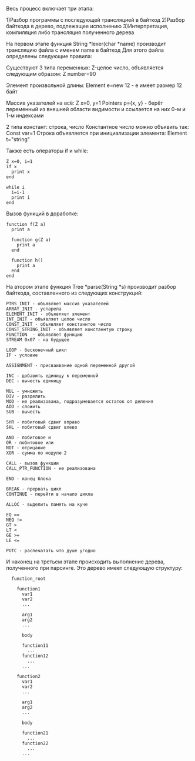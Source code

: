 Весь процесс включает три этапа:

1)Разбор программы с последующей трансляцией в байткод
2)Разбор байткода в дерево, подлежащее исполнению
3)Интерпретация, компиляция либо трансляция полученного дерева

На первом этапе функция String *lexer(char *name) производит трансляцию файла с именем name в байткод
Для этого файла определены следующие правила:

Существуют 3 типа переменных:
Z-целое число, объявляется следующим образом:
    Z number=90

Элемент произвольной длины:
    Element e=new 12 - e имеет размер 12 байт

Массив указателей на всё:
    Z x=0, y=1
    Pointers p={x, y} - берёт переменный из внешней области видимости и ссылается на них 0-м и 1-м индексами

2 типа констант:
    строка, число
Константное число можно объявить так:
    Const var=1
Строка объявляется при инициализации элемента:
    Element t="string"

Также есть операторы if и while:

    Z x=0, i=1
    if x
      print x
    end
    
    while i
      i=i-1
      print i
    end

Вызов функций в доработке:

    function f(Z a)
      print a
      
      function g(Z a)
        print a
      end
      
      function h()
        print a
      end
    end

На втором этапе функция Tree *parse(String *s) производит разбор байткода, составленного из следующих конструкций:

    PTRS_INIT - объявляет массив указателей
    ARRAY_INIT - устарела
    ELEMENT_INIT - объявляет элемент
    INT_INIT - объявляет целое число
    CONST_INIT - объявляет констаннтое число
    CONST_STRING_INIT - объявляет констаннтую строку
    FUNCTION  - объявляет функцию
    STREAM 0x07 - на будущее
    
    LOOP - бесконечный цикл
    IF - условие
    
    ASSIGNMENT - присваивание одной переменной другой
    
    INC - добавить единицу к переменной
    DEC - вычесть единицу
    
    MUL - умножить
    DIV - разделить
    MOD - не реализована, подразумевается остаток от деления
    ADD - сложить
    SUB - вычесть
    
    SHR - побитовый сдвиг вправо
    SHL - побитовый сдвиг влево
    
    AND - побитовое и
    OR - побитовое или
    NOT - отрицание
    XOR - сумма по модулю 2
    
    CALL - вызов функции
    CALL_PTR_FUNCTION - не реализована
    
    END - конец блока
    
    BREAK - прервать цикл
    CONTINUE - перейти в начало цикла
    
    ALLOC - выделить память на куче
    
    EQ ==
    NEQ !=
    GT >
    LT <
    GE >=
    LE <=
    
    PUTC - распечатать что душе угодно

И наконец на третьем этапе происходить выполнение дерева, полученного при парсинге. Это дерево имеет следующую структуру:

      function_root
        
        function1
          var1
          var2
          ...
          
          arg1
          arg2
          ...
          
          body
          
          function11
            ...
          function12
            ...
          ...
        
        function2
          var1
          var2
          ...
          
          arg1
          arg2
          ...
      
          body
          
          function21
            ...
          function22
            ...
          ...

